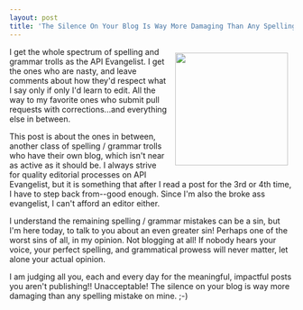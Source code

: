 ```yaml
---
layout: post
title: 'The Silence On Your Blog Is Way More Damaging Than Any Spelling Mistake On Mine'
---
```

<p><img style="padding: 10px;" src="https://s3.amazonaws.com/kinlane-productions/bw-icons/bw-speechless.png" alt="" width="200" align="right" /></p>
<p>I get the whole spectrum of spelling and grammar trolls as the API Evangelist. I get the ones who are nasty, and leave comments about how they'd respect what I say only if only I'd learn to edit. All the way to my favorite ones who submit pull requests with corrections...and everything else in between.&nbsp;</p>
<p>This post is about the ones in between, another class of spelling / grammar trolls who have their own blog, which isn't near as active as it should be. I always strive for quality editorial processes on API Evangelist, but it is something that after I read a post for the 3rd or 4th time, I have to step back from--good enough. Since I'm also the broke ass evangelist, I can't afford an editor either.</p>
<p>I understand the remaining spelling / grammar mistakes can be a sin, but I'm here today, to talk to you about an even greater sin! Perhaps one of the worst sins of all, in my opinion. Not blogging at all! If nobody hears your voice, your perfect spelling, and grammatical prowess will never matter, let alone your actual opinion.</p>
<p>I am judging all you, each and every day for the meaningful, impactful posts you aren't publishing!! Unacceptable! The silence on your blog is way more damaging than any spelling mistake on mine. ;-)</p>
